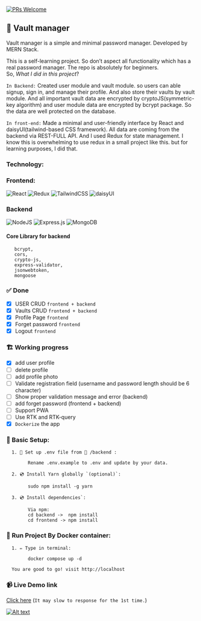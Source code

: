 [![PRs Welcome](https://img.shields.io/badge/PRs-welcome-brightgreen.svg?style=flat-square)](http://makeapullrequest.com)

## 🔐 Vault manager

Vault manager is a simple and minimal password manager. Developed by MERN Stack.

This is a self-learning project. So don’t aspect all functionality which has a real password manager. The repo is absolutely for beginners. <br>
So, _What I did in this project_?

`In Backend:`
Created user module and vault module. so users can able signup, sign in, and manage their profile. And also store their vaults by vault module. And all important vault data are encrypted by cryptoJS(symmetric-key algorithm) and user module data are encrypted by bcrypt package. So the data are well protected on the database.

`In front-end:`
Made a minimal and user-friendly interface by React and daisyUI(tailwind-based CSS framework). All data are coming from the backend via REST-FULL API. And I used Redux for state management. I know this is overwhelming to use redux in a small project like this. but for learning purposes, I did that.

### Technology:

### Frontend:

![React](https://img.shields.io/badge/react-%2320232a.svg?style=for-the-badge&logo=react&logoColor=%2361DAFB)
![Redux](https://img.shields.io/badge/redux-%23593d88.svg?style=for-the-badge&logo=redux&logoColor=white)
![TailwindCSS](https://img.shields.io/badge/tailwindcss-%2338B2AC.svg?style=for-the-badge&logo=tailwind-css&logoColor=white)
![daisyUI](https://img.shields.io/badge/daisy--UI-Based%20on%20Tailwind%20CSS-green?style=for-the-badge&logo=appveyor)

### Backend

![NodeJS](https://img.shields.io/badge/node.js-6DA55F?style=for-the-badge&logo=node.js&logoColor=white)
![Express.js](https://img.shields.io/badge/express.js-%23404d59.svg?style=for-the-badge&logo=express&logoColor=%2361DAFB)
![MongoDB](https://img.shields.io/badge/MongoDB-%234ea94b.svg?style=for-the-badge&logo=mongodb&logoColor=white)

#### Core Library for backend

```
   bcrypt,
   cors,
   crypto-js,
   express-validator,
   jsonwebtoken,
   mongoose

```

### ✅ Done

- [x] USER CRUD `frontend + backend`
- [x] Vaults CRUD `frontend + backend`
- [x] Profile Page `frontend`
- [x] Forget password `frontend`
- [x] Logout `frontend`

### 🏗️ Working progress

- [x] add user profile
- [ ] delete profile
- [ ] add profile photo
- [ ] Validate registration field (username and password length should be 6 character)
- [ ] Show proper validation message and error (backend)
- [ ] add forget password (frontend + backend)
- [ ] Support PWA
- [ ] Use RTK and RTK-query
- [x] `Dockerize` the app

### 🔌 Basic Setup:

      1. 🔨 Set up .env file from 📁 /backend :

            Rename .env.example to .env and update by your data.

      2. 💿 Install Yarn globally `(optional)`:

            sudo npm install -g yarn

      3. 💿 Install dependencies`:

            Via npm: 
            cd backend ->  npm install 
            cd frontend -> npm install

### 🚀 Run Project By Docker container:

      1. ✏️ Type in terminal:

            docker compose up -d

      You are good to go! visit http://localhost

### 📹 Live Demo link

[Click here](https://vault-manager.herokuapp.com/) (`It may slow to response for the 1st time.`)

[![Alt text](https://user-images.githubusercontent.com/35423413/188283404-24401770-b874-44a2-b41e-994468982d30.png)](https://www.youtube.com/watch?v=RMCiZWTUtfA)
